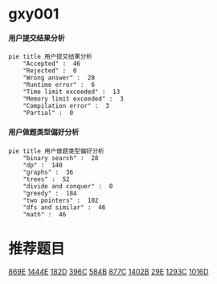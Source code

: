 # gxy001

<!-- tabs:start -->



#### **用户提交结果分析**

```mermaid
pie title 用户提交结果分析
    "Accepted" :  46
    "Rejected" :  0
    "Wrong answer" :  28
    "Runtime error" :  6
    "Time limit exceeded" :  13
    "Memory limit exceeded" :  3
    "Compilation error" :  3
    "Partial" :  0
```

#### **用户做题类型偏好分析**

```mermaid
pie title 用户做题类型偏好分析
    "binary search" :  28
    "dp" :  140
    "graphs" :  36
    "trees" :  52
    "divide and conquer" :  0
    "greedy" :  184
    "two pointers" :  102
    "dfs and similar" :  46
    "math" :  46
```



<!-- tabs:end -->
# 推荐题目
[869E](https://codeforces.com/contest/869/problem/E)
[1444E](https://codeforces.com/contest/1444/problem/E)
[182D](https://codeforces.com/contest/182/problem/D)
[396C](https://codeforces.com/contest/396/problem/C)
[584B](https://codeforces.com/contest/584/problem/B)
[877C](https://codeforces.com/contest/877/problem/C)
[1402B](https://codeforces.com/contest/1402/problem/B)
[29E](https://codeforces.com/contest/29/problem/E)
[1293C](https://codeforces.com/contest/1293/problem/C)
[1016D](https://codeforces.com/contest/1016/problem/D)
